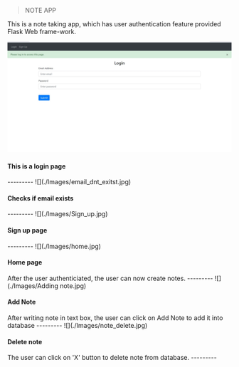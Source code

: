 > NOTE APP

This is a note taking app, which has user authentication feature provided Flask Web frame-work.

![plot](./Images/Login.jpg)
<h4>This is a login page</h4>
---------
![](./Images/email_dnt_exitst.jpg)
<h4>Checks if email exists</h4>
---------
![](./Images/Sign_up.jpg)
<h4>Sign up page</h4>
---------
![](./Images/home.jpg)
<h4>Home page</h4>
After the user authenticiated, the user can now create notes.
---------
![](./Images/Adding note.jpg)
<h4>Add Note</h4>
After writing note in text box, the user can click on Add Note to add it into database
---------
![](./Images/note_delete.jpg)
<h4>Delete note</h4>
The user can click on 'X' button to delete note from database.
---------